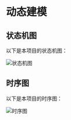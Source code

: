 # 动态建模

## 状态机图

以下是本项目的状态机图：

![状态机图](https://gitee.com/freemansonary/markdown-pic-bed/raw/master/Typora/20210605192801.PNG)



## 时序图

以下是本项目的时序图：

![时序图](https://gitee.com/freemansonary/markdown-pic-bed/raw/master/Typora/20210605192859.PNG)